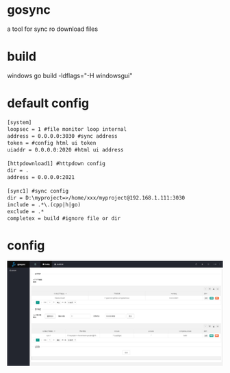 # gosync
a tool for sync ro download files

# build
windows 
go build -ldflags="-H windowsgui"

# default config
```
[system]
loopsec = 1	#file monitor loop internal
address = 0.0.0.0:3030 #sync address
token = #config html ui token
uiaddr = 0.0.0.0:2020 #html ui address

[httpdownload1]	#httpdown config
dir = .
address = 0.0.0.0:2021

[sync1] #sync config
dir = D:\myproject=>/home/xxx/myproject@192.168.1.111:3030
include = .*\.(cpp|h|go)
exclude = .*
completex = build #ignore file or dir
```
# config
![config](https://github.com/gotask/images/blob/master/gosync.jpg?raw=true)